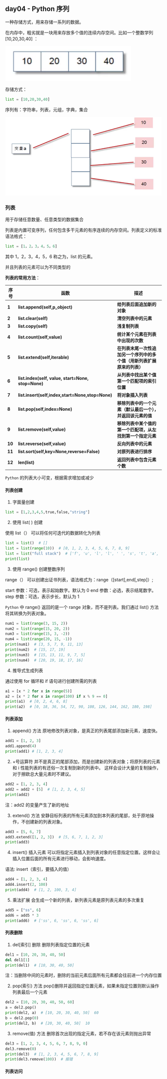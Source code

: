 ## day04 - Python 序列

一种存储方式，用来存储一系列的数据。

在内存中，粗劣就是一块用来存放多个值的连续内存空间。比如一个整数学列 [10,20,30,40] ：

![image-20210907152427696](img/image-20210907152427696.png)

存储方式：

```python
list = [10,20,30,40]
```

序列有：字符串，列表，元组，字典，集合

![image-20210907152614152](img/image-20210907152614152.png)

### 列表

用于存储任意数量、任意类型的数据集合

列表是内置可变序列，任何包含多干元素的有序连续的内存空间。列表定义的标准语法格式：

```python
list = [1，2，3，4，5，6]
```

其中 1，2，3，4，5，6 称之为，list 的元素。

并且列表的元素可以为不同类型的

**列表的常用方法**：

| **序号** | **函数**                                           | **描述**                                                               |
| -------- | -------------------------------------------------- | ---------------------------------------------------------------------- |
| **1**    | **list.append(self,p_object)**                     | **给列表后面追加新的对象**                                             |
| **2**    | **list.clear(self)**                               | **清空列表中的元素**                                                   |
| **3**    | **list.copy(self)**                                | **浅复制列表**                                                         |
| **4**    | **list.count(self,value)**                         | **统计某个元素在列表中出现的次数**                                     |
| **5**    | **list.extend(self,iterable)**                     | **在列表末尾一次性追加另一个序列中的多个值（用新列表扩展原来的列表）** |
| **6**    | **list.index(self, value, start=None, stop=None)** | **从列表中找出某个值第一个匹配项的索引位置**                           |
| **7**    | **list.insert(self,index,start=None,stop=None)**   | **将对象插入列表**                                                     |
| **8**    | **list.pop(self,index=None)**                      | **移除列表中的一个元素（默认最后一个），并返回该元素的值**             |
| **9**    | **list.remove(self,value)**                        | **移除列表中某个值的第一个匹配项，从左找到第一个指定元素**             |
| **10**   | **list.reverse(self,value)**                       | **反向列表中的元素**                                                   |
| **11**   | **list.sort(self,key=None,reverse=False)**         | **对原列表进行排序**                                                   |
| **12**   | **len(list)**                                      | **返回列表中包含元素个数**                                             |

`Python` 的列表大小可变，根据需求增加或减少

#### 列表创建

1. 字面量创建

```python
list = [1,2,3,4,5,true,false,"string"]
```

2. 使用 list( ) 创建

使用 list（） 可以将任何可迭代的数据转化为列表

```python
list = list()  # []
list = list(range(10))  # [0, 1, 2, 3, 4, 5, 6, 7, 8, 9]
list = list("full stack")  # ['f', 'u', 'l', 'l', ' ', 's', 't', 'a', 'c', 'k']
print(list)
```

3. 使用 range() 创建整数序列

range（） 可以创建出证书列表，语法格式为：range（[start],end[,step]）;

start 参数：可选，表示起始数字。默认为 0
end 参数：必选，表示结尾数字。
step 参数：可选，表示步长，默认为 1

`Python` 中 range() 返回的是一个 range 对象，而不是列表。我们通过 list()
方法将其转换为列表对象。

```python
num1 = list(range(3, 15, 2))
num2 = list(range(15, 20, 2))
num3 = list(range(15, 3, -2))
num4 = list(range(20, 15, -1))
print(num1)  # [3, 5, 7, 9, 11, 13]
print(num2)  # [15, 17, 19]
print(num3)  # [15, 13, 11, 9, 7, 5]
print(num4)  # [20, 19, 18, 17, 16]
```

4. 推导式生成列表

通过使用 for 循环和 if 语句进行创建所需的列表

```python
a1 = [x * 2 for x in range(5)]
a2 = [x * 2 for x in range(100) if x % 9 == 0]
print(a1)  # [0, 2, 4, 6, 8]
print(a2)  # [0, 18, 36, 54, 72, 90, 108, 126, 144, 162, 180, 198]
```

#### 列表添加

1. append() 方法
   原地修改列表对象，是真正的列表尾部添加新元素，速度快。

```python
add1 = [1, 2, 3]
add1.append(4)
print(add1) # [1, 2, 3, 4]
```

2. +号运算符
   并不是真正的尾部添加，而是创建新的列表对象；将原列表的元素和 i 性能列表的有还俗一次复制到新的列表中。
   这样会设计大量的复制操作，对于擦欧总大量元素时不建议。

```python
add2 = [1, 2, 3, 4]
add2 = add2 + [5]  # [1, 2, 3, 4, 5]
print(add2)
```

注：add2 的变量产生了新的地址

3. extend() 方法
   安静目标列表的所有元素添加到本列表的尾部，处于原地操作，不创建新的列表对象。

```python
add3 = [5, 6, 7]
add3.extend([1, 2, 3])  # [5, 6, 7, 1, 2, 3]
print(add3)
```

4. insert() 插入元素
   可以将指定元素插入到列表对象的任意指定位置。这样会让插入位置后面的所有元素进行移动，会影响速度。

语法: insert（索引，要插入的值）

```python
add4 = [1, 2, 3, 4]
add4.insert(2, 100)
print(add4)  # [1, 2, 100, 3, 4]
```

5. 乘法扩展
   会生成一个新的列表，新列表元素是原列表元素的多次重复

```python
add5 = ["ss", 6]
add6 = add5 * 3
print(add6)  # ['ss', 6, 'ss', 6, 'ss', 6]
```

#### 列表删除

1. del[索引] 删除
   删除列表指定位置的元素

```python
del1 = [10, 20, 30, 40, 50]
del del1[1]
print(del1)  # [10, 30, 40, 50]
```

注：当删除中间的元素时，删除的当前元素后面所有元素都会往前进一个内存位置

2. pop(索引) 方法
   pop()删除并返回指定位置元素，如果未指定位置则默认操作列表最后一个元素

```python
del2 = [10, 20, 30, 40, 50, 60]
a = del2.pop()
print(del2, a)  # [10, 20, 30, 40, 50]  60
b = del2.pop(0)
print(del2, b)  # [20, 30, 40, 50]  10
```

3. remove(值) 方法
   删除首次出现的指定元素，若不存在该元素则抛出异常

```python
del3 = [1, 2, 3, 4, 5, 6, 7, 8, 9, 0]
del3.remove(0)
print(del3)  # [1, 2, 3, 4, 5, 6, 7, 8, 9]
print(del3.remove(100))  # 报错
```

#### 列表访问
